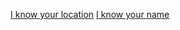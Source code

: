 [I know your location](https://ifconfig.me/ip) [I know your name](https://www.askapache.com/online-tools/whoami/)
